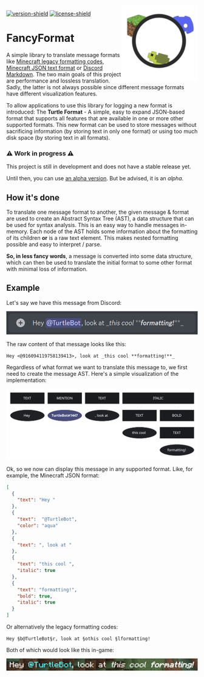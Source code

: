 [version-shield]: https://img.shields.io/github/v/release/TurtleException/FancyFormat?include_prereleases
[license-shield]: https://img.shields.io/github/license/TurtleException/FancyFormat

<img align="right" src=".github/FancyFormat.png" height="200" width="200">

[![version-shield]](https://github.com/TurtleException/FancyFormat/releases)
[![license-shield]](LICENSE)

# FancyFormat
A simple library to translate message formats like
[Minecraft legacy formatting codes](https://minecraft.fandom.com/wiki/Formatting_codes),
[Minecraft JSON text format](https://minecraft.fandom.com/wiki/Raw_JSON_text_format) or
[Discord Markdown](https://support.discord.com/hc/en-us/articles/210298617).
The two main goals of this project are performance and lossless translation. Sadly, the latter is not always possible
since different message formats have different visualization features.

To allow applications to use this library for logging a new format is introduced: The **Turtle Format** - A simple, easy
to expand JSON-based format that supports all features that are available in one or more other supported formats. This
new format can be used to store messages without sacrificing information (by storing text in only one format) or using
too much disk space (by storing text in all formats).

### ⚠️ Work in progress ⚠️
This project is still in development and does not have a stable release yet.

Until then, you can use [an alpha version](https://github.com/TurtleException/FancyFormat/releases). But be advised, it is an _alpha_.

## How it's done
To translate one message format to another, the given message & format are used to create an Abstract Syntax Tree (AST),
a data structure that can be used for syntax analysis. This is an easy way to handle messages in-memory. Each node of
the AST holds some information about the formatting of its children **or** is a raw text element. This makes nested
formatting possible and easy to interpret / parse.

**So, in less fancy words**, a message is converted into some data structure, which can then be used to translate the
initial format to some other format with minimal loss of information.

## Example
Let's say we have this message from Discord:

<img src=".github/example-discord.png" width="750">

The raw content of that message looks like this:
```
Hey <@916094119758139413>, look at _this cool **formatting!**_
```
Regardless of what format we want to translate this message to, we first need to create the message AST. Here's a simple
visualization of the implementation:

<img src=".github/example-ast.png" width="750">

Ok, so we now can display this message in any supported format. Like, for example, the Minecraft JSON format:
```json
[
  {
    "text": "Hey "
  },
  {
    "text":  "@TurtleBot",
    "color": "aqua"
  },
  {
    "text": ", look at "
  },
  {
    "text": "this cool ",
    "italic": true
  },
  {
    "text": "formatting!",
    "bold": true,
    "italic": true
  }
]
```
Or alternatively the legacy formatting codes:
```
Hey §b@TurtleBot§r, look at §othis cool §lformatting!
```
Both of which would look like this in-game:

<img src=".github/example-minecraft.png" width="750">
